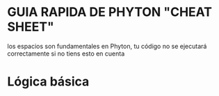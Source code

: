 <h1> GUIA RAPIDA DE PHYTON "CHEAT SHEET" </h1>
<P> los espacios son fundamentales en Phyton, tu código no se ejecutará correctamente si no tiens esto en cuenta </P>
<h1> Lógica básica </h1>



